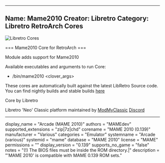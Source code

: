 -----------------------
Name: Mame2010
Creator: Libretro
Category: Libretro RetroArch Cores
-----------------------
![Libretro Cores](https://modmyclassic.com/wp-content/uploads/2020/06/LibRetroNeoCoresSmall.png)

=== Mame2010 Core for RetroArch ===

Module adds support for Mame2010

Available executables and arguments to run Core:
- /bin/mame2010 <rom> <clover_args>

These cores are automatically built against the latest LibRetro Source code. You can find nightly builds and stable builds [here](https://modmyclassic.com/hmodcores)

Core by Libretro

Libretro 'Neo' Classic platform maintained by [ModMyClassic](https://modmyclassic.com) [Discord](https://modmyclassic.com/discord)

-----------------------

display_name = "Arcade (MAME 2010)"
authors = "MAMEdev"
supported_extensions = "zip|7z|chd"
corename = "MAME 2010 (0.139)"
manufacturer = "Various"
categories = "Emulator"
systemname = "Arcade (various)"
systemid = "mame"
database = "MAME 2010"
license = "MAME"
permissions = ""
display_version = "0.139"
supports_no_game = "false"
notes = "(!) The BIOS files must be inside the ROM directory.|"
description = "'MAME 2010' is compatible with MAME 0.139 ROM sets."
